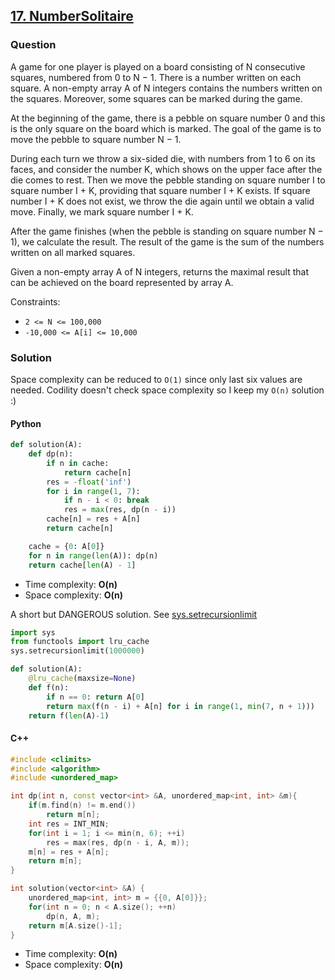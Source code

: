 ## **[17. NumberSolitaire](https://app.codility.com/demo/results/trainingYE66F5-YHF/)**

### Question
A game for one player is played on a board consisting of N consecutive squares, numbered from 0 to N − 1. 
There is a number written on each square. A non-empty array A of N integers contains the numbers written on the squares. 
Moreover, some squares can be marked during the game.

At the beginning of the game, there is a pebble on square number 0 and this is the only square on the board which is marked. 
The goal of the game is to move the pebble to square number N − 1.

During each turn we throw a six-sided die, with numbers from 1 to 6 on its faces, and consider the number K, 
which shows on the upper face after the die comes to rest. Then we move the pebble standing on square number I to square number I + K, 
providing that square number I + K exists. If square number I + K does not exist, we throw the die again until we obtain a valid move. 
Finally, we mark square number I + K.

After the game finishes (when the pebble is standing on square number N − 1), we calculate the result. 
The result of the game is the sum of the numbers written on all marked squares.

Given a non-empty array A of N integers, returns the maximal result that can be achieved on the board represented by array A.

Constraints:
- `2 <= N <= 100,000`
- `-10,000 <= A[i] <= 10,000`

### Solution
Space complexity can be reduced to `O(1)` since only last six values are needed. Codility doesn't check space complexity so I keep my `O(n)` solution :)

#### Python
```python
def solution(A):
    def dp(n):
        if n in cache:
            return cache[n]
        res = -float('inf')
        for i in range(1, 7):
            if n - i < 0: break
            res = max(res, dp(n - i))
        cache[n] = res + A[n]
        return cache[n]

    cache = {0: A[0]}
    for n in range(len(A)): dp(n)
    return cache[len(A) - 1]
```

- Time complexity: **O(n)**
- Space complexity: **O(n)**

A short but DANGEROUS solution. See [sys.setrecursionlimit](https://docs.python.org/3/library/sys.html#sys.setrecursionlimit)

```python
import sys
from functools import lru_cache
sys.setrecursionlimit(1000000)

def solution(A):
    @lru_cache(maxsize=None)
    def f(n):
        if n == 0: return A[0]
        return max(f(n - i) + A[n] for i in range(1, min(7, n + 1)))
    return f(len(A)-1)
```


#### C++
```cpp
#include <climits>
#include <algorithm>
#include <unordered_map>

int dp(int n, const vector<int> &A, unordered_map<int, int> &m){
    if(m.find(n) != m.end())
        return m[n];
    int res = INT_MIN;
    for(int i = 1; i <= min(n, 6); ++i)
        res = max(res, dp(n - i, A, m));
    m[n] = res + A[n];
    return m[n];
}

int solution(vector<int> &A) {
    unordered_map<int, int> m = {{0, A[0]}};     
    for(int n = 0; n < A.size(); ++n)
        dp(n, A, m);
    return m[A.size()-1];
}
```

- Time complexity: **O(n)**
- Space complexity: **O(n)**

